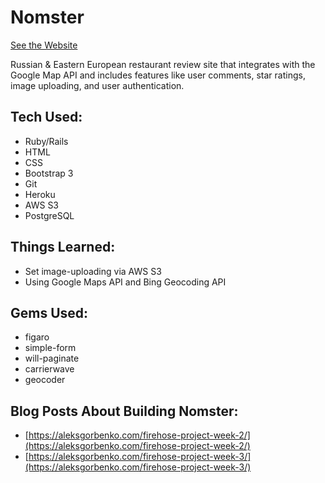 # Nomster
[See the Website](https://nomster-aleks-gorbenko.herokuapp.com/)

Russian & Eastern European restaurant review site that integrates with the Google Map API and includes features like user comments, star ratings, image uploading, and user authentication.

## Tech Used:

* Ruby/Rails
* HTML
* CSS
* Bootstrap 3
* Git
* Heroku
* AWS S3
* PostgreSQL

## Things Learned:

* Set image-uploading via AWS S3
* Using Google Maps API and  Bing Geocoding API

## Gems Used:

* figaro
* simple-form
* will-paginate
* carrierwave
* geocoder

## Blog Posts About Building Nomster:

* [https://aleksgorbenko.com/firehose-project-week-2/](https://aleksgorbenko.com/firehose-project-week-2/)
* [https://aleksgorbenko.com/firehose-project-week-3/](https://aleksgorbenko.com/firehose-project-week-3/)
